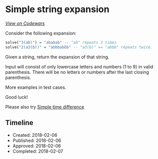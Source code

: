 # Simple string expansion
[*View on Codewars*](https://www.codewars.com/kata/simple-string-expansion)

Consider the following expansion:
```Haskell
solve("3(ab)") = "ababab" -- "ab" repeats 3 times
solve("2(a3(b))" = "abbbabbb" -- "a3(b)" == "abbb" repeats twice.
```

Given a string, return the expansion of that string. 

Input will consist of only lowercase letters and numbers (1 to 9) in valid parenthesis. There will be no letters or numbers after the last closing parenthesis.

More examples in test cases. 

Good luck!

Please also try [Simple time difference](https://www.codewars.com/kata/5b76a34ff71e5de9db0000f2)

## Timeline
- Created: 2018-02-06
- Published: 2018-02-06
- Approved: 2018-02-06
- Completed: 2018-02-07